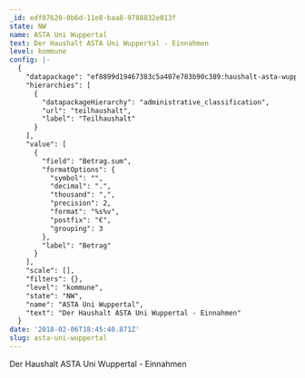 ```yaml
---
_id: edf07620-0b6d-11e8-baa8-9788832e013f
state: NW
name: ASTA Uni Wuppertal
text: Der Haushalt ASTA Uni Wuppertal - Einnahmen
level: kommune
config: |-
  {
    "datapackage": "ef8899d19467383c5a407e783b90c389:haushalt-asta-wuppertal-einnahmen",
    "hierarchies": [
      {
        "datapackageHierarchy": "administrative_classification",
        "url": "teilhaushalt",
        "label": "Teilhaushalt"
      }
    ],
    "value": [
      {
        "field": "Betrag.sum",
        "formatOptions": {
          "symbol": "",
          "decimal": ".",
          "thousand": ",",
          "precision": 2,
          "format": "%s%v",
          "postfix": "€",
          "grouping": 3
        },
        "label": "Betrag"
      }
    ],
    "scale": [],
    "filters": {},
    "level": "kommune",
    "state": "NW",
    "name": "ASTA Uni Wuppertal",
    "text": "Der Haushalt ASTA Uni Wuppertal - Einnahmen"
  }
date: '2018-02-06T18:45:40.871Z'
slug: asta-uni-wuppertal
---
```

Der Haushalt ASTA Uni Wuppertal - Einnahmen

